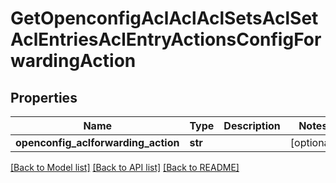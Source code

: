 # GetOpenconfigAclAclAclSetsAclSetAclEntriesAclEntryActionsConfigForwardingAction

## Properties
Name | Type | Description | Notes
------------ | ------------- | ------------- | -------------
**openconfig_aclforwarding_action** | **str** |  | [optional] 

[[Back to Model list]](../README.md#documentation-for-models) [[Back to API list]](../README.md#documentation-for-api-endpoints) [[Back to README]](../README.md)


